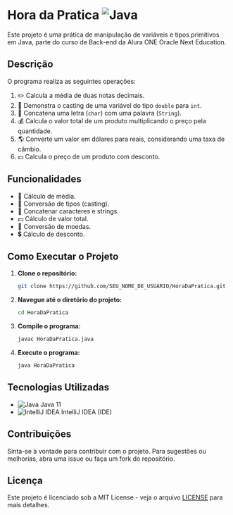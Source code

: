 # Hora da Pratica ![Java](https://img.icons8.com/color/48/000000/java-coffee-cup-logo.png)

Este projeto é uma prática de manipulação de variáveis e tipos primitivos em Java, parte do curso de Back-end da Alura ONE Oracle Next Education.

## Descrição

O programa realiza as seguintes operações:

1. ✏️ Calcula a média de duas notas decimais.
2. 🔄 Demonstra o casting de uma variável do tipo `double` para `int`.
3. 🔗 Concatena uma letra (`char`) com uma palavra (`String`).
4. 💰 Calcula o valor total de um produto multiplicando o preço pela quantidade.
5. 🌎 Converte um valor em dólares para reais, considerando uma taxa de câmbio.
6. 💵 Calcula o preço de um produto com desconto.

## Funcionalidades

- 🧮 Cálculo de média.
- 🔄 Conversão de tipos (casting).
- 🔗 Concatenar caracteres e strings.
- 💵 Cálculo de valor total.
- 💱 Conversão de moedas.
- 💲 Cálculo de desconto.

## Como Executar o Projeto

1. **Clone o repositório:**
   ```bash
   git clone https://github.com/SEU_NOME_DE_USUÁRIO/HoraDaPratica.git
   ```

2. **Navegue até o diretório do projeto:**
   ```bash
   cd HoraDaPratica
   ```

3. **Compile o programa:**
   ```bash
   javac HoraDaPratica.java
   ```

4. **Execute o programa:**
   ```bash
   java HoraDaPratica
   ```

## Tecnologias Utilizadas

- ![Java](https://img.icons8.com/color/48/000000/java-coffee-cup-logo.png) Java 11
- ![IntelliJ IDEA](https://img.shields.io/badge/IntelliJ%20IDEA-000000?style=flat&logo=intellijidea&logoColor=white) IntelliJ IDEA (IDE)

## Contribuições

Sinta-se à vontade para contribuir com o projeto. Para sugestões ou melhorias, abra uma issue ou faça um fork do repositório.

## Licença

Este projeto é licenciado sob a MIT License - veja o arquivo [LICENSE](LICENSE) para mais detalhes.
